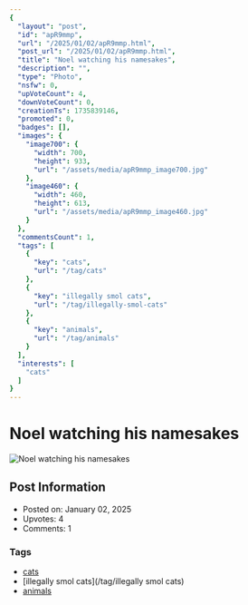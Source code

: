 ```yaml
---
{
  "layout": "post",
  "id": "apR9mmp",
  "url": "/2025/01/02/apR9mmp.html",
  "post_url": "/2025/01/02/apR9mmp.html",
  "title": "Noel watching his namesakes",
  "description": "",
  "type": "Photo",
  "nsfw": 0,
  "upVoteCount": 4,
  "downVoteCount": 0,
  "creationTs": 1735839146,
  "promoted": 0,
  "badges": [],
  "images": {
    "image700": {
      "width": 700,
      "height": 933,
      "url": "/assets/media/apR9mmp_image700.jpg"
    },
    "image460": {
      "width": 460,
      "height": 613,
      "url": "/assets/media/apR9mmp_image460.jpg"
    }
  },
  "commentsCount": 1,
  "tags": [
    {
      "key": "cats",
      "url": "/tag/cats"
    },
    {
      "key": "illegally smol cats",
      "url": "/tag/illegally-smol-cats"
    },
    {
      "key": "animals",
      "url": "/tag/animals"
    }
  ],
  "interests": [
    "cats"
  ]
}
---
```


# Noel watching his namesakes

![Noel watching his namesakes](/assets/media/apR9mmp_image700.jpg)

## Post Information

- Posted on: January 02, 2025
- Upvotes: 4
- Comments: 1

### Tags

- [cats](/tag/cats)
- [illegally smol cats](/tag/illegally smol cats)
- [animals](/tag/animals)
